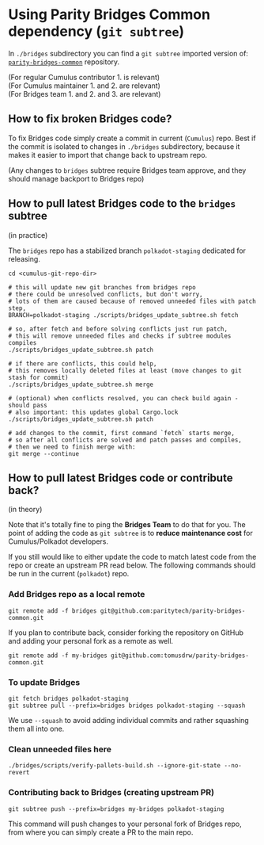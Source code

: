 # Using Parity Bridges Common dependency (`git subtree`)

In `./bridges` subdirectory you can find a `git subtree` imported version of:
[`parity-bridges-common`](https://github.com/paritytech/parity-bridges-common/) repository.

(For regular Cumulus contributor 1. is relevant) \
(For Cumulus maintainer 1. and 2. are relevant) \
(For Bridges team 1. and 2. and 3. are relevant)

## How to fix broken Bridges code?

To fix Bridges code simply create a commit in current (`Cumulus`) repo. Best if
the commit is isolated to changes in `./bridges` subdirectory, because it makes
it easier to import that change back to upstream repo.

(Any changes to `bridges` subtree require Bridges team approve, and they should manage backport to Bridges repo)


## How to pull latest Bridges code to the `bridges` subtree
(in practice)

The `bridges` repo has a stabilized branch `polkadot-staging` dedicated for releasing.

```
cd <cumulus-git-repo-dir>

# this will update new git branches from bridges repo
# there could be unresolved conflicts, but don't worry,
# lots of them are caused because of removed unneeded files with patch step,
BRANCH=polkadot-staging ./scripts/bridges_update_subtree.sh fetch

# so, after fetch and before solving conflicts just run patch,
# this will remove unneeded files and checks if subtree modules compiles
./scripts/bridges_update_subtree.sh patch

# if there are conflicts, this could help,
# this removes locally deleted files at least (move changes to git stash for commit)
./scripts/bridges_update_subtree.sh merge

# (optional) when conflicts resolved, you can check build again - should pass
# also important: this updates global Cargo.lock
./scripts/bridges_update_subtree.sh patch

# add changes to the commit, first command `fetch` starts merge,
# so after all conflicts are solved and patch passes and compiles,
# then we need to finish merge with:
git merge --continue
```

## How to pull latest Bridges code or contribute back?
(in theory)

Note that it's totally fine to ping the **Bridges Team** to do that for you. The point
of adding the code as `git subtree` is to **reduce maintenance cost** for Cumulus/Polkadot
developers.

If you still would like to either update the code to match latest code from the repo
or create an upstream PR read below. The following commands should be run in the
current (`polkadot`) repo.

### Add Bridges repo as a local remote
```
git remote add -f bridges git@github.com:paritytech/parity-bridges-common.git
```

If you plan to contribute back, consider forking the repository on GitHub and adding
your personal fork as a remote as well.
```
git remote add -f my-bridges git@github.com:tomusdrw/parity-bridges-common.git
```

### To update Bridges
```
git fetch bridges polkadot-staging
git subtree pull --prefix=bridges bridges polkadot-staging --squash
```

We use `--squash` to avoid adding individual commits and rather squashing them
all into one.

### Clean unneeded files here
```
./bridges/scripts/verify-pallets-build.sh --ignore-git-state --no-revert
```

### Contributing back to Bridges (creating upstream PR)
```
git subtree push --prefix=bridges my-bridges polkadot-staging
```
This command will push changes to your personal fork of Bridges repo, from where
you can simply create a PR to the main repo.
